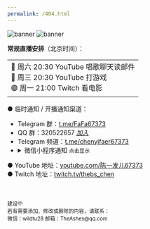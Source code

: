 ```yaml
---
permalink: /404.html
---
```

<!-- #### 67373 导航：[67373.net](https://67373.net) -->

<img src="https://raw.githubusercontent.com/dzwzqlx/67373.net/main/res/67373.net%20banner_1.png" alt="banner" title="banner">
<img src="https://7769-wildcinema-6ggi717ue20fb424-1306579026.tcb.qcloud.la/otherRes/67373.net/67373.net%20banner033.png?sign=bb597a7ec8ae4d09f1d0b9a3438c0e33&t=1648937837" alt="banner" title="banner">
  
**常规直播安排**（北京时间）：

<table><tr><td>
  🔴 周六 20:30 YouTube 唱歌聊天读邮件<br>
  🔴 周三 20:30 YouTube 打游戏<br>
  🟣 周一 21:00 Twitch 看电影<br>
</td></tr></table>

● 临时通知 / 开播通知渠道：
- Telegram 群：[t.me/FaFa67373](https://t.me/FaFa67373)
- QQ 群：320522657 *[加入](https://jq.qq.com/?_wv=1027&k=PTcrl72q)*
- Telegram 频道：[t.me/chenyifaer67373](t.me/chenyifaer67373)
- <details><summary>微信小程序通知 <code>点击显示</code></summary>
    <img src="https://raw.githubusercontent.com/dzwzqlx/67373.net/main/res/xiaodeyingcheng.png" alt="小德影城二维码" title="小德影城二维码">
  </details>
● YouTube 地址：[youtube.com/陈一发儿67373](https://youtube.com/陈一发儿67373)  
● Twitch 地址：[twitch.tv/thebs_chen](https://twitch.tv/thebs_chen)



  









<br>
<br>
<sub>建设中<br>
  若有需要添加、修改或删除的内容，请联系：<br>
  微信：wildtu28 邮箱：TheAshes@qq.com</sub>



<!-- 不用的注释：
原生脚注方法：
导航地址：[67373.net](https://67373.net)  联系人[^1]
[^1]:建设中。邮箱：TheAshes@qq.com 微信：wildtu28 

非原生脚注方法：
建设中。<span id="aContact">[联系人](#bContact)</span>
邮箱：TheAshes@qq.com 微信：wildtu28 <sup id='bContact'>[^返回](#aContact)</sup>

emoji列表：https://getemoji.com/



文字颜色方法：
```diff
- text in red
+ text in green
! text in orange
# text in gray
@@ text in purple (and bold)@@
```
```json
   // code for coloring deepred 
```
```html
   // code for coloring
```
```js
   // code for coloring
```


banner图：
100 https://7769-wildcinema-6ggi717ue20fb424-1306579026.tcb.qcloud.la/otherRes/67373.net/67373.net%20banner100.png?sign=19177e53176a128d5558016623d04340&t=1648937846
075 https://7769-wildcinema-6ggi717ue20fb424-1306579026.tcb.qcloud.la/otherRes/67373.net/67373.net%20banner100.png?sign=a72fe88d71b949ebc4b456ee29aa89ab&t=1648937828
033 https://7769-wildcinema-6ggi717ue20fb424-1306579026.tcb.qcloud.la/otherRes/67373.net/67373.net%20banner033.png?sign=bb597a7ec8ae4d09f1d0b9a3438c0e33&t=1648937837




-->

